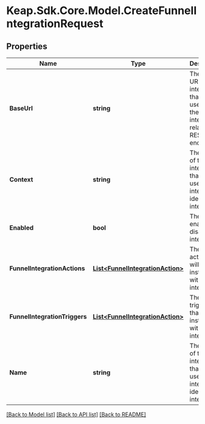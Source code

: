 # Keap.Sdk.Core.Model.CreateFunnelIntegrationRequest

## Properties

Name | Type | Description | Notes
------------ | ------------- | ------------- | -------------
**BaseUrl** | **string** | The base URL of the integration, that will be used to call the integration related REST endpoints. | [optional] 
**Context** | **string** | The context of the integration, that will be used internally to identify the integration. | [optional] 
**Enabled** | **bool** | The flag to enable or disable the integration. | [optional] 
**FunnelIntegrationActions** | [**List&lt;FunnelIntegrationAction&gt;**](FunnelIntegrationAction.md) | The list of actions that will be installed with the integration. | [optional] 
**FunnelIntegrationTriggers** | [**List&lt;FunnelIntegrationAction&gt;**](FunnelIntegrationAction.md) | The list of triggers that will be installed with the integration. | [optional] 
**Name** | **string** | The name of the integration, that will be used internally to identify the integration. | [optional] 

[[Back to Model list]](../README.md#documentation-for-models) [[Back to API list]](../README.md#documentation-for-api-endpoints) [[Back to README]](../README.md)


